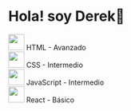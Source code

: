 # Hola! soy Derek👋
<div>
  <img src="https://img.icons8.com/?size=48&id=20909&format=png" width="32"/>
  <span>HTML - Avanzado</span>
</div>
<div>
  <img src="https://img.icons8.com/?size=48&id=21278&format=png" width="32"/>
  <span>CSS - Intermedio</span>
</div>
<div>
  <img src="https://img.icons8.com/?size=48&id=108784&format=png" width="32"/>
  <span>JavaScript - Intermedio</span>
</div>
<div>
  <img src="https://img.icons8.com/?size=48&id=123603&format=png" width="32"/>
  <span>React - Básico</span>
</div>
